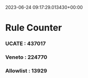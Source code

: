 2023-06-24 09:17:29.013430+00:00
# Rule Counter 
 ### UCATE : 437017

 ### Veneto : 224770

 ### Allowlist : 13929